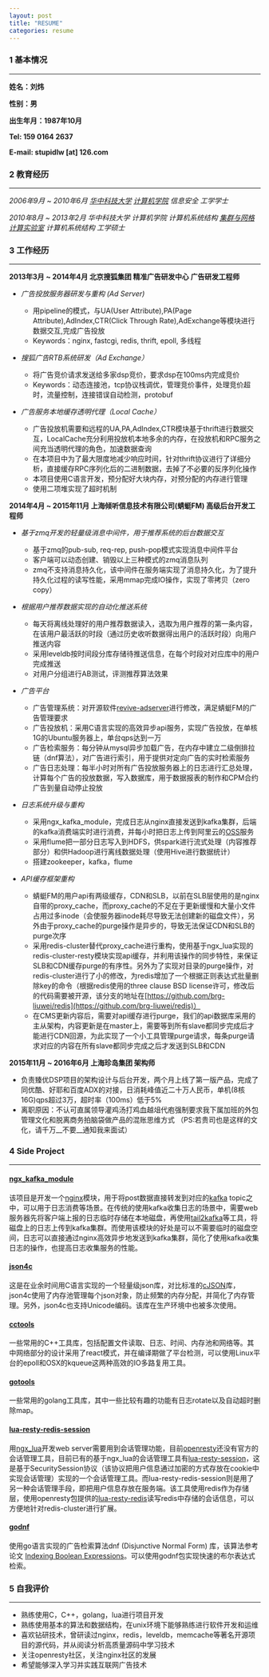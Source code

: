```yaml
---
layout: post
title: "RESUME"
categories: resume
---
```


### 1 基本情况
---
**姓名：刘炜**

**性别：男**

**出生年月：1987年10月**

**Tel: 159 0164 2637**

**E-mail: stupidlw [at] 126.com**

### 2 教育经历
---

*2006年9月 ~ 2010年6月 [华中科技大学](http://www.hust.edu.cn) [计算机学院](http://cs.hust.edu.cn/) 信息安全 工学学士*

*2010年8月 ~ 2013年2月 华中科技大学 计算机学院 计算机系统结构 [集群与网格计算实验室](http://grid.hust.edu.cn/) 计算机系统结构 工学硕士*

### 3 工作经历
---

**2013年3月 ~ 2014年4月 北京搜狐集团 精准广告研发中心 广告研发工程师**

* _广告投放服务器研发与重构 (Ad Server)_
  * 用pipeline的模式，与UA(User Attribute),PA(Page Attribute),AdIndex,CTR(Click Through Rate),AdExchange等模块进行数据交互,完成广告投放
  * Keywords：nginx, fastcgi, redis, thrift, epoll, 多线程

* _搜狐广告RTB系统研发（Ad Exchange）_
  * 将广告竞价请求发送给多家dsp竞价，要求dsp在100ms内完成竞价
  * Keywords：动态连接池，tcp协议栈调优，管理竞价事件，处理竞价超时，流量控制，连接错误自动检测，protobuf

* _广告服务本地缓存透明代理（Local Cache）_
  * 广告投放机需要和远程的UA,PA,AdIndex,CTR模块基于thrift进行数据交互，LocalCache充分利用投放机本地多余的内存，在投放机和RPC服务之间充当透明代理的角色，加速数据查询
  * 在本项目中为了最大限度地减少响应时间，针对thrift协议进行了详细分析，直接缓存RPC序列化后的二进制数据，去掉了不必要的反序列化操作
  * 本项目使用C语言开发，预分配好大块内存，对预分配的内存进行管理
  * 使用二项堆实现了超时机制

**2014年4月 ~ 2015年11月 上海倾听信息技术有限公司(蜻蜓FM) 高级后台开发工程师**

* _基于zmq开发的轻量级消息中间件，用于推荐系统的后台数据交互_
  * 基于zmq的pub-sub, req-rep, push-pop模式实现消息中间件平台
  * 客户端可以动态创建、销毁以上三种模式的zmq消息队列
  * zmq不支持消息持久化，该中间件在服务端实现了消息持久化，为了提升持久化过程的读写性能，采用mmap完成IO操作，实现了零拷贝（zero copy）

* _根据用户推荐数据实现的自动化推送系统_
  * 每天将离线处理好的用户推荐数据读入，选取为用户推荐的第一条内容，在该用户最活跃的时段（通过历史收听数据得出用户的活跃时段）向用户推送内容
  * 采用leveldb按时间段分库存储待推送信息，在每个时段对对应库中的用户完成推送
  * 对用户分组进行AB测试，评测推荐算法效果

* _广告平台_
  * 广告管理系统：对开源软件[revive-adserver](http://www.revive-adserver.com/)进行修改，满足蜻蜓FM的广告管理要求
  * 广告投放机：采用C语言实现的高效异步api服务，实现广告投放，在单核1G的Ubuntu服务器上，单台qps达到一万
  * 广告检索服务：每分钟从mysql异步加载广告，在内存中建立二级倒排拉链（dnf算法），对广告进行索引，用于提供对定向广告的实时检索服务
  * 广告日志处理：每半小时对所有广告投放服务器上的日志进行汇总处理，计算每个广告的投放数据，写入数据库，用于数据报表的制作和CPM合约广告到量自动停止投放

* _日志系统升级与重构_
  * 采用ngx_kafka_module，完成日志从nginx直接发送到kafka集群，后端的kafka消费端实时进行消费，并每小时把日志上传到阿里云的[OSS](http://www.aliyun.com/product/oss/)服务
  * 采用flume把一部分日志写入到HDFS，供spark进行流式处理（内容推荐部分）和供Hadoop进行离线数据处理（使用Hive进行数据统计）
  * 搭建zookeeper，kafka，flume

* _API缓存框架重构_
  * 蜻蜓FM的用户api有两级缓存，CDN和SLB，以前在SLB层使用的是nginx自带的proxy_cache，而proxy_cache的不足在于更新缓慢和大量小文件占用过多inode（会使服务器inode耗尽导致无法创建新的磁盘文件），另外由于proxy_cache的purge操作是异步的，导致无法保证CDN和SLB的purge次序
  * 采用redis-cluster替代proxy_cache进行重构，使用基于ngx_lua实现的redis-cluster-resty模块实现api缓存，并利用该操作的同步特性，来保证SLB和CDN缓存purge的有序性。另外为了实现对目录的purge操作，对redis-cluster进行了小的修改，为redis增加了一个根据正则表达式批量删除key的命令（根据redis使用的three clause BSD license许可，修改后的代码需要被开源，该分支的地址在[https://github.com/brg-liuwei/redis](https://github.com/brg-liuwei/redis)）
  * 在CMS更新内容后，需要对api缓存进行purge，我们的api数据库采用的主从架构，内容更新是在master上，需要等到所有slave都同步完成后才能进行CDN回源，为此实现了一个小工具管理purge请求，每条purge请求对应的内容在所有slave都同步完成之后才发送到SLB和CDN

**2015年11月 ~ 2016年6月 上海珍岛集团 架构师**

* 负责臻优DSP项目的架构设计与后台开发，两个月上线了第一版产品，完成了同优酷、好耶和百度ADX的对接，日消耗峰值近二十万人民币，单机(8核16G)qps超过3万，超时率（100ms）低于5%
* 离职原因：不认可直属领导灌鸡汤打鸡血越俎代庖强制要求我下属加班的外包管理文化和脱离商务拍脑袋做产品的混账思维方式 （PS:若贵司也是这样的文化，请千万__不要__通知我来面试）


### 4 Side Project
---

#### [ngx_kafka_module](https://github.com/brg-liuwei/ngx_kafka_module)

该项目是开发一个[nginx](http://nginx.org/)模块，用于将post数据直接转发到对应的[kafka](http://kafka.apache.org/) topic之中，可以用于日志消费等场景。在传统的使用kafka收集日志的场景中，需要web服务器先将客户端上报的日志临时存储在本地磁盘，再使用[tail2kafka](https://github.com/harelba/tail2kafka)等工具，将磁盘上的日志上传到kafka集群。而使用该模块的好处是可以不需要临时的磁盘空间，日志可以直接通过nginx高效异步地发送到kafka集群，简化了使用kafka收集日志的操作，也提高日志收集服务的性能。

#### [json4c](https://github.com/brg-liuwei/json4c)

这是在业余时间用C语言实现的一个轻量级json库，对比标准的[cJSON](http://cjson.sourceforge.net/)库，json4c使用了内存池管理每个json对象，防止频繁的内存分配，并简化了内存管理。另外，json4c也支持Unicode编码。该库在生产环境中也被多次使用。

#### [cctools](https://github.com/brg-liuwei/cctools)

一些常用的C++工具库，包括配置文件读取、日志、时间、内存池和网络等。其中网络部分的设计采用了react模式，并在编译期做了平台检测，可以使用Linux平台的epoll和OSX的kqueue这两种高效的IO多路复用工具。

#### [gotools](https://github.com/brg-liuwei/gotools)

一些常用的golang工具库，其中一些比较有趣的功能有日志rotate以及自动超时删除map。

#### [lua-resty-redis-session](https://github.com/brg-liuwei/lua-resty-redis-session)

用[ngx_lua](https://www.nginx.com/resources/wiki/modules/lua/)开发web server需要用到会话管理功能，目前[openresty](http://openresty.org/)还没有官方的会话管理工具，目前已有的基于ngx_lua的会话管理工具有[lua-resty-session](https://github.com/bungle/lua-resty-session)，这是基于SecuritySession协议（该协议把用户信息通过加密的方式存放在cookie中实现会话管理）实现的一个会话管理工具。而lua-resty-redis-session则是用了另一种会话管理手段，即把用户信息存放在服务端。该工具使用redis作为存储层，使用openresty包提供的[lua-resty-redis](https://github.com/openresty/lua-resty-redis)读写redis中存储的会话信息，可以方便地针对redis-cluster进行扩展。

#### [godnf](https://github.com/brg-liuwei/godnf)

使用go语言实现的广告检索算法dnf (Disjunctive Normal Form) 库，该算法参考论文 [Indexing Boolean Expressions](http://theory.stanford.edu/~sergei/papers/vldb09-indexing.pdf)。可以使用godnf包实现快速的布尔表达式检索。

### 5 自我评价
---

* 熟练使用C，C++，golang，lua进行项目开发
* 熟练使用基本的算法和数据结构，在unix环境下能够熟练进行软件开发和运维
* 喜欢钻研技术，曾研读过nginx，redis，leveldb，memcache等著名开源项目的源代码，并从阅读分析高质量源码中学习技术
* 关注openresty社区，关注nginx社区的发展
* 希望能够深入学习并实践互联网广告技术
